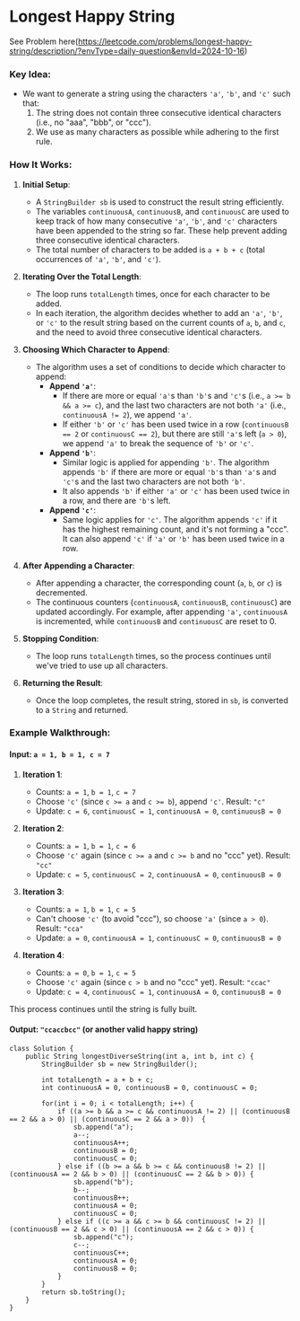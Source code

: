 # Longest Happy String

See Problem here(https://leetcode.com/problems/longest-happy-string/description/?envType=daily-question&envId=2024-10-16)

### Key Idea:

-   We want to generate a string using the characters `'a'`, `'b'`, and `'c'` such that:
    1.  The string does not contain three consecutive identical characters (i.e., no "aaa", "bbb", or "ccc").
    2.  We use as many characters as possible while adhering to the first rule.

### How It Works:

1.  **Initial Setup**:

    -   A `StringBuilder sb` is used to construct the result string efficiently.
    -   The variables `continuousA`, `continuousB`, and `continuousC` are used to keep track of how many consecutive `'a'`, `'b'`, and `'c'` characters have been appended to the string so far. These help prevent adding three consecutive identical characters.
    -   The total number of characters to be added is `a + b + c` (total occurrences of `'a'`, `'b'`, and `'c'`).
2.  **Iterating Over the Total Length**:

    -   The loop runs `totalLength` times, once for each character to be added.
    -   In each iteration, the algorithm decides whether to add an `'a'`, `'b'`, or `'c'` to the result string based on the current counts of `a`, `b`, and `c`, and the need to avoid three consecutive identical characters.
3.  **Choosing Which Character to Append**:

    -   The algorithm uses a set of conditions to decide which character to append:
        -   **Append `'a'`**:
            -   If there are more or equal `'a'`s than `'b'`s and `'c'`s (i.e., `a >= b && a >= c`), and the last two characters are not both `'a'` (i.e., `continuousA != 2`), we append `'a'`.
            -   If either `'b'` or `'c'` has been used twice in a row (`continuousB == 2` or `continuousC == 2`), but there are still `'a'`s left (`a > 0`), we append `'a'` to break the sequence of `'b'` or `'c'`.
        -   **Append `'b'`**:
            -   Similar logic is applied for appending `'b'`. The algorithm appends `'b'` if there are more or equal `'b'`s than `'a'`s and `'c'`s and the last two characters are not both `'b'`.
            -   It also appends `'b'` if either `'a'` or `'c'` has been used twice in a row, and there are `'b'`s left.
        -   **Append `'c'`**:
            -   Same logic applies for `'c'`. The algorithm appends `'c'` if it has the highest remaining count, and it's not forming a "ccc". It can also append `'c'` if `'a'` or `'b'` has been used twice in a row.
4.  **After Appending a Character**:

    -   After appending a character, the corresponding count (`a`, `b`, or `c`) is decremented.
    -   The continuous counters (`continuousA`, `continuousB`, `continuousC`) are updated accordingly. For example, after appending `'a'`, `continuousA` is incremented, while `continuousB` and `continuousC` are reset to 0.
5.  **Stopping Condition**:

    -   The loop runs `totalLength` times, so the process continues until we've tried to use up all characters.
6.  **Returning the Result**:

    -   Once the loop completes, the result string, stored in `sb`, is converted to a `String` and returned.

### Example Walkthrough:

#### Input: `a = 1, b = 1, c = 7`

1.  **Iteration 1**:

    -   Counts: `a = 1`, `b = 1`, `c = 7`
    -   Choose `'c'` (since `c >= a` and `c >= b`), append `'c'`. Result: `"c"`
    -   Update: `c = 6`, `continuousC = 1`, `continuousA = 0`, `continuousB = 0`
2.  **Iteration 2**:

    -   Counts: `a = 1`, `b = 1`, `c = 6`
    -   Choose `'c'` again (since `c >= a` and `c >= b` and no "ccc" yet). Result: `"cc"`
    -   Update: `c = 5`, `continuousC = 2`, `continuousA = 0`, `continuousB = 0`
3.  **Iteration 3**:

    -   Counts: `a = 1`, `b = 1`, `c = 5`
    -   Can't choose `'c'` (to avoid "ccc"), so choose `'a'` (since `a > 0`). Result: `"cca"`
    -   Update: `a = 0`, `continuousA = 1`, `continuousC = 0`, `continuousB = 0`
4.  **Iteration 4**:

    -   Counts: `a = 0`, `b = 1`, `c = 5`
    -   Choose `'c'` again (since `c > b` and no "ccc" yet). Result: `"ccac"`
    -   Update: `c = 4`, `continuousC = 1`, `continuousA = 0`, `continuousB = 0`

This process continues until the string is fully built.

#### Output: `"ccaccbcc"` (or another valid happy string)


```
class Solution {
    public String longestDiverseString(int a, int b, int c) {
        StringBuilder sb = new StringBuilder();
        
        int totalLength = a + b + c;
        int continuousA = 0, continuousB = 0, continuousC = 0;
        
        for(int i = 0; i < totalLength; i++) {
            if ((a >= b && a >= c && continuousA != 2) || (continuousB == 2 && a > 0) || (continuousC == 2 && a > 0))  {
                sb.append("a");
                a--;
                continuousA++;
                continuousB = 0;
                continuousC = 0;  
            } else if ((b >= a && b >= c && continuousB != 2) || (continuousA == 2 && b > 0) || (continuousC == 2 && b > 0)) {
                sb.append("b");
                b--;
                continuousB++;
                continuousA = 0;
                continuousC = 0;
            } else if ((c >= a && c >= b && continuousC != 2) || (continuousB == 2 && c > 0) || (continuousA == 2 && c > 0)) {
                sb.append("c");
                c--;
                continuousC++;
                continuousA = 0;
                continuousB = 0;  
            }
        }
        return sb.toString();
    }
}

```